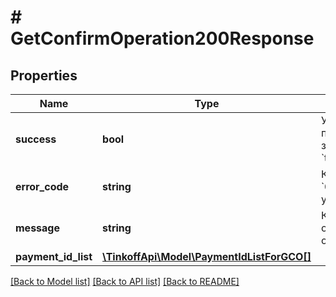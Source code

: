 # # GetConfirmOperation200Response

## Properties

Name | Type | Description | Notes
------------ | ------------- | ------------- | -------------
**success** | **bool** | Успешность прохождения запроса — &#x60;true&#x60;/&#x60;false&#x60;. |
**error_code** | **string** | Код ошибки. &#x60;0&#x60; в случае успеха. |
**message** | **string** | Краткое описание ошибки. | [optional]
**payment_id_list** | [**\TinkoffApi\Model\PaymentIdListForGCO[]**](PaymentIdListForGCO.md) |  |

[[Back to Model list]](../../README.md#models) [[Back to API list]](../../README.md#endpoints) [[Back to README]](../../README.md)
